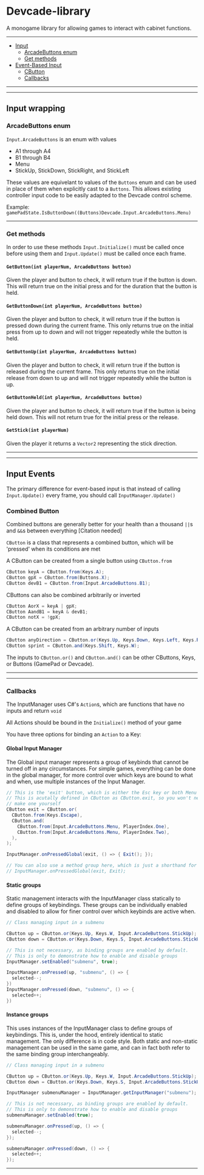 # Devcade-library
A monogame library for allowing games to interact with cabinet functions.

---

- [Input](#input-wrapping)
  - [ArcadeButtons enum](#arcadebuttons-enum)
  - [Get methods](#get-methods)
- [Event-Based Input](#input-events)
  - [CButton](#Combined-button)
  - [Callbacks](#Callbacks)

---
---

## Input wrapping
### ArcadeButtons enum
`Input.ArcadeButtons` is an enum with values 
- A1 through A4
- B1 through B4
- Menu
- StickUp, StickDown, StickRight, and StickLeft

These values are equivelant to values of the `Buttons` enum and can be used in place of them when explicitly cast to a `Buttons`. This allows existing controller input code to be easily adapted to the Devcade control scheme.

Example:
`gamePadState.IsButtonDown((Buttons)Devcade.Input.ArcadeButtons.Menu)`

---
### Get methods

In order to use these methods `Input.Initialize()` must be called once before using them and `Input.Update()` must be called once each frame.

#### `GetButton(int playerNum, ArcadeButtons button)`

Given the player and button to check, it will return true if the button is down. This will return true on the initial press and for the duration that the button is held.

#### `GetButtonDown(int playerNum, ArcadeButtons button)`

Given the player and button to check, it will return true if the button is pressed down during the current frame. This only returns true on the initial press from up to down and will not trigger repeatedly while the button is held.

#### `GetButtonUp(int playerNum, ArcadeButtons button)`

Given the player and button to check, it will return true if the button is released during the current frame. This only returns true on the initial release from down to up and will not trigger repeatedly while the button is up.

#### `GetButtonHeld(int playerNum, ArcadeButtons button)`

Given the player and button to check, it will return true if the button is being held down. This will not return true for the initial press or the release.

#### `GetStick(int playerNum)`

Given the player it returns a `Vector2` representing the stick direction.

---
---

## Input Events

The primary difference for event-based input is that instead of calling `Input.Update()` every frame, you should call `InputManager.Update()`

### Combined Button

Combined buttons are generally better for your health than a thousand `||`s and `&&`s between everything [Citation needed]

`CButton` is a class that represents a combined button, which will be 'pressed' when its conditions are met

A CButton can be created from a single button using `CButton.from`

```csharp
CButton keyA = CButton.from(Keys.A);
CButton gpX = CButton.from(Buttons.X);
CButton devB1 = CButton.from(Input.ArcadeButtons.B1);
```

CButtons can also be combined arbitrarily or inverted

```csharp
CButton AorX = keyA | gpX;
CButton AandB1 = keyA & devB1;
CButton notX = !gpX;
```

A CButton can be created from an arbitrary number of inputs

```csharp
CButton anyDirection = CButton.or(Keys.Up, Keys.Down, Keys.Left, Keys.Right);
CButton sprint = CButton.and(Keys.Shift, Keys.W);
```

The inputs to `CButton.or()` and `CButton.and()` can be other CButtons, Keys, or Buttons (GamePad or Devcade).

---
---

### Callbacks

The InputManager uses C#'s `Action`s, which are functions that have no inputs and return `void`

All Actions should be bound in the `Initialize()` method of your game

You have three options for binding an `Action` to a Key:

#### Global Input Manager

The Global input manager represents a group of keybinds that cannot be turned off in any circumstances. For simple games, everything can be done in the global manager, for more control over which keys are bound to what and when, use multiple instances of the Input Manager.

```csharp
// This is the 'exit' button, which is either the Esc key or both Menu buttons. 
// This is acutally defined in CButton as CButton.exit, so you won't need to
// make one yourself
CButton exit = CButton.or(
  CButton.from(Keys.Escape),
  CButton.and(
    CButton.from(Input.ArcadeButtons.Menu, PlayerIndex.One),
    CButton.from(Input.ArcadeButtons.Menu, PlayerIndex.Two),
  ),
);

InputManager.onPressedGlobal(exit, () => { Exit(); });

// You can also use a method group here, which is just a shorthand for the above
// InputManager.onPressedGlobal(exit, Exit);
```

#### Static groups

Static management interacts with the InputManager class statically to define groups of keybindings. These groups can be individually enabled and disabled to allow for finer control over which keybinds are active when. 

```csharp
// Class managing input in a submenu

CButton up = CButton.or(Keys.Up, Keys.W, Input.ArcadeButtons.StickUp);
CButton down = CButton.or(Keys.Down, Keys.S, Input.ArcadeButtons.StickUp);

// This is not necessary, as binding groups are enabled by default.
// This is only to demonstrate how to enable and disable groups
InputManager.setEnabled("submenu", true);

InputManager.onPressed(up, "submenu", () => {
  selected--;
})
InputManager.onPressed(down, "submenu", () => {
  selected++;
})
```

#### Instance groups

This uses instances of the InputManager class to define groups of keybindings. This is, under the hood, entirely identical to static management. The only difference is in code style. Both static and non-static management can be used in the same game, and can in fact both refer to the same binding group interchangeably.

```csharp
// Class managing input in a submenu

CButton up = CButton.or(Keys.Up, Keys.W, Input.ArcadeButtons.StickUp);
CButton down = CButton.or(Keys.Down, Keys.S, Input.ArcadeButtons.StickUp);

InputManager submenuManager = InputManager.getInputManager("submenu");

// This is not necessary, as binding groups are enabled by default.
// This is only to demonstrate how to enable and disable groups
submenuManager.setEnabled(true);

submenuManager.onPressed(up, () => {
  selected--;
});

submenuManager.onPressed(down, () => {
  selected++;
});
```

---
